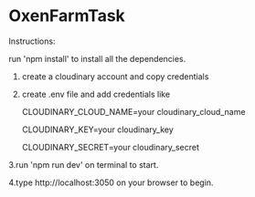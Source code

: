 # OxenFarmTask

Instructions:

run 'npm install' to install all the dependencies.

1. create a cloudinary account and copy credentials

2. create .env file and add credentials like

     CLOUDINARY_CLOUD_NAME=your cloudinary_cloud_name

     CLOUDINARY_KEY=your cloudinary_key

     CLOUDINARY_SECRET=your cloudinary_secret

3.run 'npm run dev' on terminal to start.

4.type http://localhost:3050 on your browser to begin.
